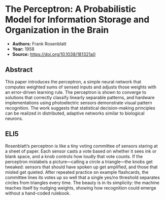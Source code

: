 # The Perceptron: A Probabilistic Model for Information Storage and Organization in the Brain

- **Authors:** Frank Rosenblatt
- **Year:** 1958
- **Source:** https://doi.org/10.1038/181321a0

## Abstract
This paper introduces the perceptron, a simple neural network that computes weighted sums of sensed inputs and adjusts those weights with an error-driven learning rule. The perceptron is shown to converge to solutions that correctly classify linearly separable patterns, and hardware implementations using photoelectric sensors demonstrate visual pattern recognition. The work suggests that statistical decision-making principles can be realized in distributed, adaptive networks similar to biological neurons.

## ELI5
Rosenblatt’s perceptron is like a tiny voting committee of sensors staring at a sheet of paper. Each sensor casts a vote based on whether it sees ink or blank space, and a knob controls how loudly that vote counts. If the perceptron mislabels a picture—calling a circle a triangle—the knobs get tweaked: sensors that should have spoken up get amplified, and those that misled get quieted. After repeated practice on example flashcards, the committee lines its votes up so well that a single yes/no threshold separates circles from triangles every time. The beauty is in its simplicity: the machine teaches itself by nudging weights, showing how recognition could emerge without a hand-coded rulebook.
